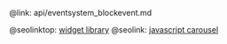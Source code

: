 @link: api/eventsystem_blockevent.md

@seolinktop: [widget library](https://webix.com)
@seolink: [javascript carousel](https://webix.com/widget/carousel/)